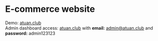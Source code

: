 # E-commerce website
Demo: <a href="https://atuan.club" target="blank">atuan.club</a> <br>
Admin dashboard access: <a href="https://atuan.club/admin/login" target="blank">atuan.club</a> with <b>email:</b> admin@atuan.club and <b>password:</b> admin123123
